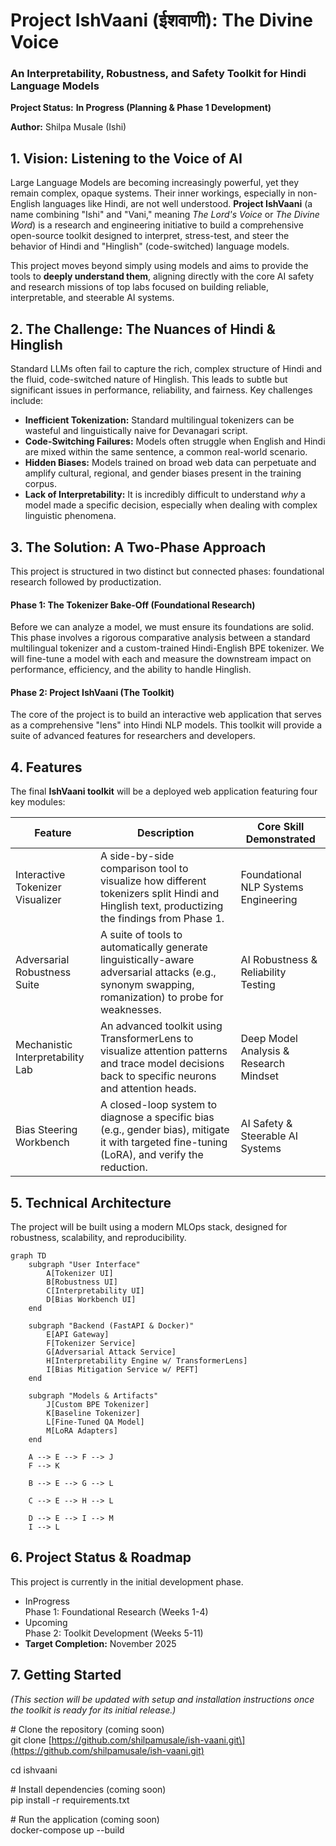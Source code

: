 # **Project IshVaani (ईशवाणी): The Divine Voice**

### **An Interpretability, Robustness, and Safety Toolkit for Hindi Language Models**

**Project Status:** **In Progress (Planning & Phase 1 Development)** 

**Author:** Shilpa Musale (Ishi)


## **1\. Vision: Listening to the Voice of AI**

Large Language Models are becoming increasingly powerful, yet they remain complex, opaque systems. Their inner workings, especially in non-English languages like Hindi, are not well understood. **Project IshVaani** (a name combining "Ishi" and "Vani," meaning *The Lord's Voice* or *The Divine Word*) is a research and engineering initiative to build a comprehensive open-source toolkit designed to interpret, stress-test, and steer the behavior of Hindi and "Hinglish" (code-switched) language models.

This project moves beyond simply using models and aims to provide the tools to **deeply understand them**, aligning directly with the core AI safety and research missions of top labs focused on building reliable, interpretable, and steerable AI systems.

## **2\. The Challenge: The Nuances of Hindi & Hinglish**

Standard LLMs often fail to capture the rich, complex structure of Hindi and the fluid, code-switched nature of Hinglish. This leads to subtle but significant issues in performance, reliability, and fairness. Key challenges include:

* **Inefficient Tokenization:** Standard multilingual tokenizers can be wasteful and linguistically naive for Devanagari script.  
* **Code-Switching Failures:** Models often struggle when English and Hindi are mixed within the same sentence, a common real-world scenario.  
* **Hidden Biases:** Models trained on broad web data can perpetuate and amplify cultural, regional, and gender biases present in the training corpus.  
* **Lack of Interpretability:** It is incredibly difficult to understand *why* a model made a specific decision, especially when dealing with complex linguistic phenomena.

## **3\. The Solution: A Two-Phase Approach**

This project is structured in two distinct but connected phases: foundational research followed by productization.

#### **Phase 1: The Tokenizer Bake-Off (Foundational Research)**

Before we can analyze a model, we must ensure its foundations are solid. This phase involves a rigorous comparative analysis between a standard multilingual tokenizer and a custom-trained Hindi-English BPE tokenizer. We will fine-tune a model with each and measure the downstream impact on performance, efficiency, and the ability to handle Hinglish.

#### **Phase 2: Project IshVaani (The Toolkit)**

The core of the project is to build an interactive web application that serves as a comprehensive "lens" into Hindi NLP models. This toolkit will provide a suite of advanced features for researchers and developers.

## 4. Features

The final **IshVaani toolkit** will be a deployed web application featuring four key modules:

| Feature                       | Description                                                                                                                                       | Core Skill Demonstrated                  |
|-------------------------------|---------------------------------------------------------------------------------------------------------------------------------------------------|------------------------------------------|
| Interactive Tokenizer Visualizer | A side-by-side comparison tool to visualize how different tokenizers split Hindi and Hinglish text, productizing the findings from Phase 1.       | Foundational NLP Systems Engineering      |
| Adversarial Robustness Suite  | A suite of tools to automatically generate linguistically-aware adversarial attacks (e.g., synonym swapping, romanization) to probe for weaknesses. | AI Robustness & Reliability Testing       |
| Mechanistic Interpretability Lab | An advanced toolkit using TransformerLens to visualize attention patterns and trace model decisions back to specific neurons and attention heads.  | Deep Model Analysis & Research Mindset    |
| Bias Steering Workbench       | A closed-loop system to diagnose a specific bias (e.g., gender bias), mitigate it with targeted fine-tuning (LoRA), and verify the reduction.      | AI Safety & Steerable AI Systems          |

## **5\. Technical Architecture**

The project will be built using a modern MLOps stack, designed for robustness, scalability, and reproducibility.

```mermaid
graph TD  
    subgraph "User Interface"  
        A[Tokenizer UI]  
        B[Robustness UI]  
        C[Interpretability UI]  
        D[Bias Workbench UI]  
    end

    subgraph "Backend (FastAPI & Docker)"  
        E[API Gateway]  
        F[Tokenizer Service]  
        G[Adversarial Attack Service]  
        H[Interpretability Engine w/ TransformerLens]  
        I[Bias Mitigation Service w/ PEFT]  
    end

    subgraph "Models & Artifacts"  
        J[Custom BPE Tokenizer]  
        K[Baseline Tokenizer]  
        L[Fine-Tuned QA Model]  
        M[LoRA Adapters]  
    end

    A --> E --> F --> J  
    F --> K  

    B --> E --> G --> L  

    C --> E --> H --> L  

    D --> E --> I --> M  
    I --> L
```
## **6\. Project Status & Roadmap**

This project is currently in the initial development phase.

* InProgress  
  Phase 1: Foundational Research (Weeks 1-4)  
* Upcoming  
  Phase 2: Toolkit Development (Weeks 5-11)  
* **Target Completion:** November 2025

## **7\. Getting Started**

*(This section will be updated with setup and installation instructions once the toolkit is ready for its initial release.)*

\# Clone the repository (coming soon)  
git clone \[https://github.com/shilpamusale/ish-vaani.git\](https://github.com/shilpamusale/ish-vaani.git)  

cd ishvaani

\# Install dependencies (coming soon)  
pip install \-r requirements.txt

\# Run the application (coming soon)  
docker-compose up \--build

